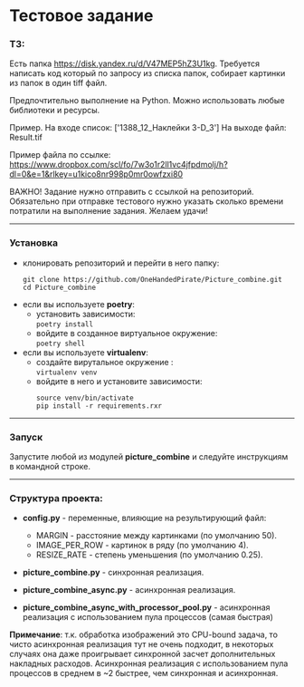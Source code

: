 # Тестовое задание 

### ТЗ:

Есть папка https://disk.yandex.ru/d/V47MEP5hZ3U1kg.
Требуется написать код который по запросу из списка папок, собирает картинки из папок в один tiff файл.

Предпочтительно выполнение на Python. Можно использовать любые библиотеки и ресурсы.

Пример.
На входе список: ['1388_12_Наклейки 3-D_3']
На выходе файл: Result.tif

Пример файла по ссылке: 
https://www.dropbox.com/scl/fo/7w3o1r2ll1vc4jfpdmolj/h?dl=0&e=1&rlkey=u1kico8nr998p0mr0owfzxi80


ВАЖНО! Задание нужно отправить с ссылкой на репозиторий.
Обязательно при отправке тестового нужно указать сколько времени потратили на выполнение задания.
Желаем удачи!

<hr>

### Установка 

- клонировать репозиторий и перейти в него папку:
    ```
    git clone https://github.com/OneHandedPirate/Picture_combine.git
    cd Picture_combine 
    ```
- если вы используете **poetry**:<br>
    - установить зависимости:<br>
        ```poetry install```
    - войдите в созданное виртуальное окружение:<br>
        ```poetry shell```
- если вы используете **virtualenv**:
    - создайте вирутальное окружение :<br>
        ```virtualenv venv```
    - войдите в него и установите зависимости:
        ```
        source venv/bin/activate
        pip install -r requirements.rxr      
        ```
<hr>

### Запуск
Запустите любой из модулей **picture_combine** и следуйте инструкциям в командной строке.
<hr>

### Структура проекта:

- **config.py** - переменные, влияющие на результирующий файл:<br>
  
  - MARGIN - расстояние между картинками (по умолчанию 50).
  - IMAGE_PER_ROW - картинок в ряду (по умолчанию 4).
  - RESIZE_RATE - степень уменьшения (по умолчанию 0.25).
- **picture_combine.py** - синхронная реализация.
- **picture_combine_async.py** - асинхронная реализация.
- **picture_combine_async_with_processor_pool.py** - асинхронная реализация с использованием пула процессов (самая быстрая)

**Примечание**: т.к. обработка изображений это CPU-bound задача, то чисто асинхронная реализация тут не очень подходит, в некоторых случаях она даже проигрывает синхронной засчет дополнительных накладных расходов. Асинхронная реализация с использованием пула процессов в среднем в ~2 быстрее, чем синхронная и асинхронная.

